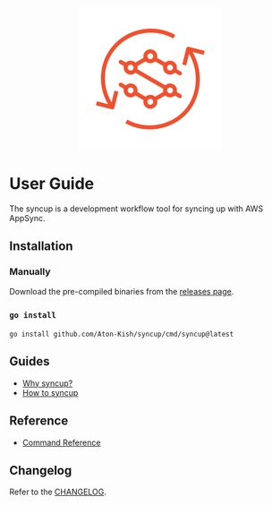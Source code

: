 <!-- markdownlint-disable MD041 -->
<div align="center">
  <img src="../logo.svg" alt="syncup" title="syncup" width="256" />
</div>

# User Guide

The syncup is a development workflow tool for syncing up with AWS AppSync.

## Installation

### Manually

Download the pre-compiled binaries from the [releases page](https://github.com/Aton-Kish/syncup/releases).

### `go install`

```shell
go install github.com/Aton-Kish/syncup/cmd/syncup@latest
```

## Guides

- [Why syncup?](./why-syncup.md)
- [How to syncup](./how-to-syncup.md)

## Reference

- [Command Reference](./reference/README.md)

## Changelog

Refer to the [CHANGELOG](../CHANGELOG.md).
